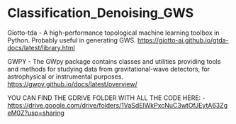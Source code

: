 # Classification_Denoising_GWS
Giotto-tda -  A high-performance topological machine learning toolbox in Python. Probably useful in generating GWS. https://giotto-ai.github.io/gtda-docs/latest/library.html

GWPY - The GWpy package contains classes and utilities providing tools and methods for studying data from gravitational-wave detectors, for astrophysical or instrumental purposes. https://gwpy.github.io/docs/latest/overview/

YOU CAN FIND THE GDRIVE FOLDER WITH ALL THE CODE HERE: - https://drive.google.com/drive/folders/1VaSdElWkPxcNuC3wtOfJEytA63ZgeM0Z?usp=sharing








